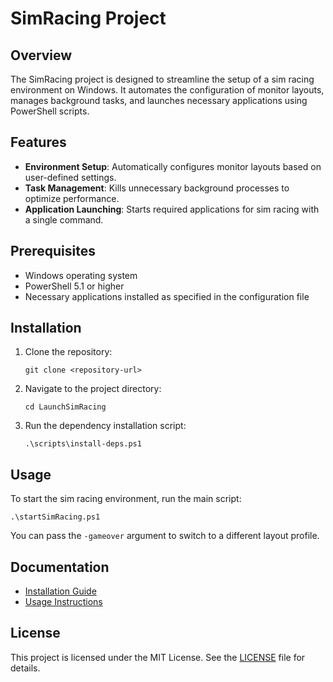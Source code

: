 # SimRacing Project

## Overview
The SimRacing project is designed to streamline the setup of a sim racing environment on Windows. It automates the configuration of monitor layouts, manages background tasks, and launches necessary applications using PowerShell scripts.

## Features
- **Environment Setup**: Automatically configures monitor layouts based on user-defined settings.
- **Task Management**: Kills unnecessary background processes to optimize performance.
- **Application Launching**: Starts required applications for sim racing with a single command.

## Prerequisites
- Windows operating system
- PowerShell 5.1 or higher
- Necessary applications installed as specified in the configuration file

## Installation
1. Clone the repository:
   ```
   git clone <repository-url>
   ```
2. Navigate to the project directory:
   ```
   cd LaunchSimRacing
   ```
3. Run the dependency installation script:
   ```
   .\scripts\install-deps.ps1
   ```

## Usage
To start the sim racing environment, run the main script:
```
.\startSimRacing.ps1
```
You can pass the `-gameover` argument to switch to a different layout profile.

## Documentation
- [Installation Guide](docs/INSTALLATION.md)
- [Usage Instructions](docs/USAGE.md)

## License
This project is licensed under the MIT License. See the [LICENSE](LICENSE) file for details.